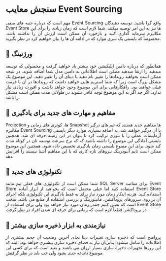 # سنجش معایب Event Sourcing

<p style="text-align:justify;">
مهم است که درباره جنبه های منفی Event Sourcing واقع گرا باشید.
توسعه دهندگان Event Store ها نیز به این امر توصیه میکنند.
شما لازم است که زمان زیادی را برای این مکانیزم سرمایه گذاری کنید و بازخورد آن ممکن است ارزش آن را نداشته باشد.
مخصوصاً که بایستی یک سری موارد که در ادامه آن ها را بیان خواهیم کرد در نظر بگیرید.
</p>

## 🔸 ورژنینگ

<p style="text-align:justify;">
همانطور که درباره دامین اپلیکیشن خود بیشتر یاد خواهید گرفت و محصولی که توسعه میدهید را ارتقا میدهید ممکن است اطلاعاتی به دامین مدل شما اضافه شوند.
در نتیجه ممکن است بخواهید رویدادها را تغییر نام دهید یا دیتای آن را تغییر دهید.
این موضوع یک مشکل بزرگ است زیرا که شما استریم هایی خواهید داشت که رویدادها در آن با فرمت قبلی خواهند بود.
راهکارهایی برای این موضوع وجود خواهد داشت و افورت زیادی نیاز ندارد.
اگر چه اگر به این موضوع توجه کافی نشوند در طولانی مدت ممکن است مشکل زا باشد.
</p>

## 🔸 مفاهیم و مهارت های جدید برای یادگیری

<p style="text-align:justify;">
Projection ها، کوئری های زمانی و Snapshot ها مفاهیم جدید هستند که تیم های درگیر مکانیزم Event Sourcing با آن درگیر خواهند شد.
به اضافه بسیاری موارد دیگر بایستی آزمایشات عملی را با تئوری ترکیب کرد تا بتوان در این زمینه حرفه ای شد.
همچنین بایستی آمادگی این موضوع را داشته باشید که که نرخ سرعت توسعه تان در کوتاه مدت کند شود. برای این مضوع بایستی زمان یادگیری تخصیص داده شود.
همچنین این موضوع ممکن است تایم آنبودرینگ نیروهای تازه کاری که با این مفاهیم آشنا نیستند را افزایش دهد.
</p>

## 🔸 تکنولوژی های جدید

<p style="text-align:justify;">
شما ممکن است از تکنولوژی های فعلی تیم مانند SQL Server برای مقاصد Event Store استفاده کنید اما خیلی محتمل است که بخواهید از ابزار آماده Event Store استفاده کنید.
هزینه اینکار زمان مورد نیاز برای نه فقط یادگیری این تکنولوژی بلکه اجرای آن بر روی سرورهای پروداکشن، مانیتورینگ و بررسی استفاده از منابع می باشد.
سخت است که تعیین کنیم چقدر زمان مورد نیاز خواهد بود ولی برای استفاده از Event Store در پروداکشن قطعاً لازم است که زمانی برای حرفه ای شدن افراد در نظر گرفت.
</p>

## 🔸 نیازمندی به ابزار ذخیره سازی بیشتر

<p style="text-align:justify;">
پرواضح است که ذخیره سازی تغییرات دیتا بجای آخرین وضعیت آن حجم بیشتری از اطلاعات را شامل میشود. 
بنابریان نیاز به فضای ذخیره سازی بیشتری خواهد بود.
البته که این روزها تجهیزات ذخیره سازی بسیار ارزان می باشند و بعید است که برای کسی این موضوع دغدغه جدی بشود ولی خب باید در نظر گرفتش.
</p>